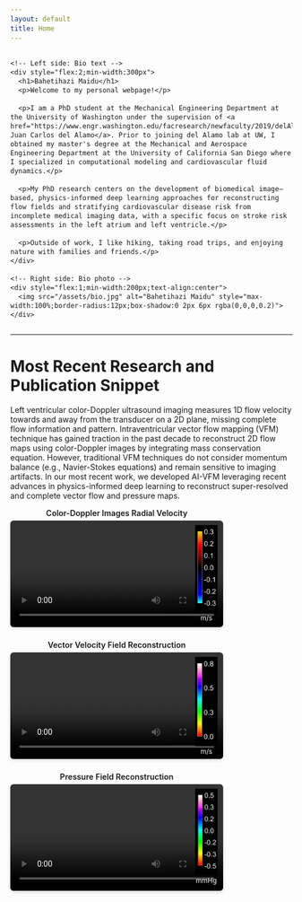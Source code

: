 ```yaml
---
layout: default
title: Home
---
```


<div style="width:100%;max-width:1500px;margin:0 auto">
  <div style="display:flex;align-items:flex-start;gap:20px;flex-wrap:wrap">

    <!-- Left side: Bio text -->
    <div style="flex:2;min-width:300px">
      <h1>Bahetihazi Maidu</h1>
      <p>Welcome to my personal webpage!</p>
  
      <p>I am a PhD student at the Mechanical Engineering Department at the University of Washington under the supervision of <a href="https://www.engr.washington.edu/facresearch/newfaculty/2019/delAlamo">Dr. Juan Carlos del Alamo</a>. Prior to joining del Alamo lab at UW, I obtained my master's degree at the Mechanical and Aerospace Engineering Department at the University of California San Diego where I specialized in computational modeling and cardiovascular fluid dynamics.</p>
  
      <p>My PhD research centers on the development of biomedical image–based, physics-informed deep learning approaches for reconstructing flow fields and stratifying cardiovascular disease risk from incomplete medical imaging data, with a specific focus on stroke risk assessments in the left atrium and left ventricle.</p>
  
      <p>Outside of work, I like hiking, taking road trips, and enjoying nature with families and friends.</p>
    </div>
  
    <!-- Right side: Bio photo -->
    <div style="flex:1;min-width:200px;text-align:center">
      <img src="/assets/bio.jpg" alt="Bahetihazi Maidu" style="max-width:100%;border-radius:12px;box-shadow:0 2px 6px rgba(0,0,0,0.2)">
    </div>

  </div>
</div>

---

# Most Recent Research and Publication Snippet

Left ventricular color-Doppler ultrasound imaging measures 1D flow velocity towards and away from the transducer on a 2D plane, missing complete flow information and pattern. Intraventricular vector flow mapping (VFM) technique has gained traction in the past decade to reconstruct 2D flow maps using color-Doppler images by integrating mass conservation equation. However, traditional VFM techniques do not consider momentum balance (e.g., Navier-Stokes equations) and remain sensitive to imaging artifacts. In our most recent work, we developed AI-VFM leveraging recent advances in physics-informed deep learning to reconstruct super-resolved and complete vector flow and pressure maps.

<!-- Page-specific CSS -->
<style>
.video-row {
  display: flex;
  gap: 20px;
  flex-wrap: wrap;
  justify-content: flex-start;
}
.video-row video {
  width: 380px;          
  max-width: 100%;
  border-radius: 6px;    
  box-shadow: 0 2px 6px rgba(0,0,0,0.15); 
}
.video-container {
  position: relative;
  width: 380px; 
}

.video-title {
  text-align: center;
  font-weight: 600;
  margin-bottom: 5px;
}

.video-container video {
  width: 100%;
  border-radius: 6px;
  box-shadow: 0 2px 6px rgba(0,0,0,0.15);
}

/* Overlay figure container */
.overlay-figure {
  position: absolute;
  top: 30px;
  right: 10px;
  text-align: center;
}

/* Overlay image */
.overlay-figure img {
  width: 40px;  
  border-radius: 0;
  display: block;
}

/* Overlay caption */
.overlay-caption {
  margin-top: 2px;
  font-size: 12px;
  color: white;
  text-shadow: 0 0 3px rgba(0,0,0,0.7);
}
</style>

<div class="video-row">
  <div class="video-container">
    <div class="video-title">Color-Doppler Images Radial Velocity</div>
    <video controls>
      <source src="/assets/VR_train.mp4" type="video/mp4">
    </video>
    <div class="overlay-figure">
      <img src="/assets/Dop_cbar.png" alt="Overlay figure">
      <div class="overlay-caption">m/s</div>
    </div>
  </div>

  <div class="video-container">
    <div class="video-title">Vector Velocity Field Reconstruction</div>
    <video controls>
      <source src="/assets/Vmag_pred.mp4" type="video/mp4">
    </video>
    <div class="overlay-figure">
      <img src="/assets/Vmag_cbar.png" alt="Overlay figure">
      <div class="overlay-caption">m/s</div>
    </div>
  </div>

  <div class="video-container">
    <div class="video-title">Pressure Field Reconstruction</div>
    <video controls>
      <source src="/assets/Pressure_pred.mp4" type="video/mp4">
    </video>
    <div class="overlay-figure">
      <img src="/assets/P_cbar.png" alt="Overlay figure">
      <div class="overlay-caption">mmHg</div>
    </div>
  </div>
</div>
